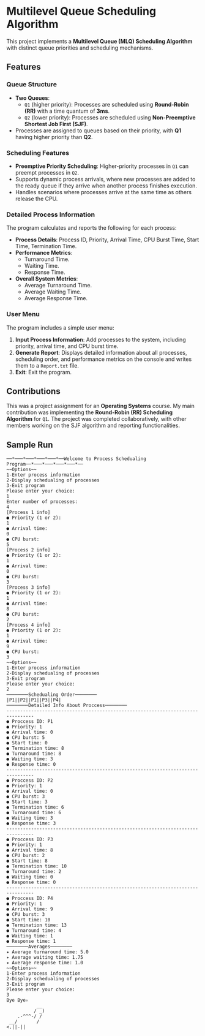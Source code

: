 # Multilevel Queue Scheduling Algorithm

This project implements a **Multilevel Queue (MLQ) Scheduling Algorithm** with distinct queue priorities and scheduling mechanisms.

## Features

### Queue Structure
- **Two Queues**:
  - `Q1` (higher priority): Processes are scheduled using **Round-Robin (RR)** with a time quantum of **3ms**.
  - `Q2` (lower priority): Processes are scheduled using **Non-Preemptive Shortest Job First (SJF)**.
- Processes are assigned to queues based on their priority, with **Q1** having higher priority than **Q2**.

### Scheduling Features
- **Preemptive Priority Scheduling**: Higher-priority processes in `Q1` can preempt processes in `Q2`.
- Supports dynamic process arrivals, where new processes are added to the ready queue if they arrive when another process finishes execution.
- Handles scenarios where processes arrive at the same time as others release the CPU.

### Detailed Process Information
The program calculates and reports the following for each process:
- **Process Details**: Process ID, Priority, Arrival Time, CPU Burst Time, Start Time, Termination Time.
- **Performance Metrics**:
  - Turnaround Time.
  - Waiting Time.
  - Response Time.
- **Overall System Metrics**:
  - Average Turnaround Time.
  - Average Waiting Time.
  - Average Response Time.

### User Menu
The program includes a simple user menu:
1. **Input Process Information**: Add processes to the system, including priority, arrival time, and CPU burst time.
2. **Generate Report**: Displays detailed information about all processes, scheduling order, and performance metrics on the console and writes them to a `Report.txt` file.
3. **Exit**: Exit the program.



## Contributions
This was a project assignment for an **Operating Systems** course. My main contribution was implementing the **Round-Robin (RR) Scheduling Algorithm** for `Q1`. The project was completed collaboratively, with other members working on the SJF algorithm and reporting functionalities.

## Sample Run

```
──*───*───*───*───*──Welcome to Process Schedualing Program──*───*───*───*───*──
~~Options~~
1-Enter process information
2-Display schedualing of processes
3-Exit program
Please enter your choice:
1
Enter number of processes:
4
[Process 1 info]
● Priority (1 or 2): 
1
● Arrival time: 
0
● CPU burst: 
5
[Process 2 info]
● Priority (1 or 2): 
1
● Arrival time: 
0
● CPU burst: 
3
[Process 3 info]
● Priority (1 or 2): 
1
● Arrival time: 
8
● CPU burst: 
2
[Process 4 info]
● Priority (1 or 2): 
1
● Arrival time: 
9
● CPU burst: 
3
~~Options~~
1-Enter process information
2-Display schedualing of processes
3-Exit program
Please enter your choice:
2
────────Schedualing Order────────
|P1||P2||P1||P3||P4|
────────Detailed Info About Proccess────────
--------------------------------------------------------------------------------
● Proccess ID: P1
● Priority: 1
● Arrival time: 0
● CPU burst: 5
● Start time: 0
● Termination time: 8
● Turnaround time: 8
● Waiting time: 3
● Response time: 0
--------------------------------------------------------------------------------
● Proccess ID: P2
● Priority: 1
● Arrival time: 0
● CPU burst: 3
● Start time: 3
● Termination time: 6
● Turnaround time: 6
● Waiting time: 3
● Response time: 3
--------------------------------------------------------------------------------
● Proccess ID: P3
● Priority: 1
● Arrival time: 8
● CPU burst: 2
● Start time: 8
● Termination time: 10
● Turnaround time: 2
● Waiting time: 0
● Response time: 0
--------------------------------------------------------------------------------
● Proccess ID: P4
● Priority: 1
● Arrival time: 9
● CPU burst: 3
● Start time: 10
● Termination time: 13
● Turnaround time: 4
● Waiting time: 1
● Response time: 1
────────Averages────────
✦ Average turnaround time: 5.0
✦ Average waiting time: 1.75
✦ Average response time: 1.0
~~Options~~
1-Enter process information
2-Display schedualing of processes
3-Exit program
Please enter your choice:
3
Bye Bye✧
           __
          / _)
    .-^^^-/ /
 __/       /
<.||-||
```
